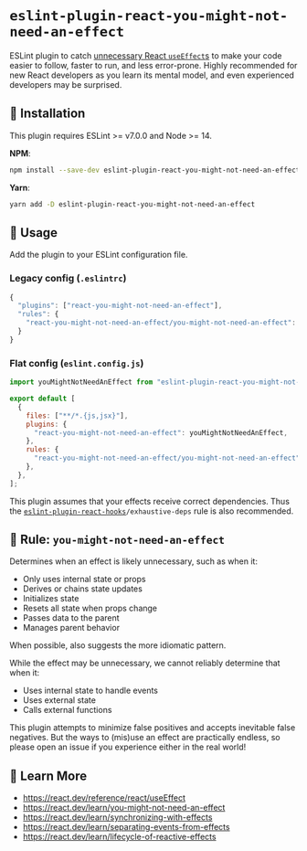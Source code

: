 # `eslint-plugin-react-you-might-not-need-an-effect`

ESLint plugin to catch [unnecessary React `useEffect`s](https://react.dev/learn/you-might-not-need-an-effect) to make your code easier to follow, faster to run, and less error-prone. Highly recommended for new React developers as you learn its mental model, and even experienced developers may be surprised.

## 🚀 Installation

This plugin requires ESLint >= v7.0.0 and Node >= 14.

**NPM**:

```bash
npm install --save-dev eslint-plugin-react-you-might-not-need-an-effect
```

**Yarn**:

```bash
yarn add -D eslint-plugin-react-you-might-not-need-an-effect
```

## 🔧 Usage

Add the plugin to your ESLint configuration file.

### Legacy config (`.eslintrc`)

```js
{
  "plugins": ["react-you-might-not-need-an-effect"],
  "rules": {
    "react-you-might-not-need-an-effect/you-might-not-need-an-effect": "warn"
  }
}
```

### Flat config (`eslint.config.js`)

```js
import youMightNotNeedAnEffect from "eslint-plugin-react-you-might-not-need-an-effect";

export default [
  {
    files: ["**/*.{js,jsx}"],
    plugins: {
      "react-you-might-not-need-an-effect": youMightNotNeedAnEffect,
    },
    rules: {
      "react-you-might-not-need-an-effect/you-might-not-need-an-effect": "warn",
    },
  },
];

```

This plugin assumes that your effects receive correct dependencies. Thus the [`eslint-plugin-react-hooks`](https://www.npmjs.com/package/eslint-plugin-react-hooks)`/exhaustive-deps` rule is also recommended.

## 🔎 Rule: `you-might-not-need-an-effect`

Determines when an effect is likely unnecessary, such as when it:

- Only uses internal state or props
- Derives or chains state updates
- Initializes state
- Resets all state when props change
- Passes data to the parent
- Manages parent behavior

When possible, also suggests the more idiomatic pattern.

While the effect may be unnecessary, we cannot reliably determine that when it:

- Uses internal state to handle events
- Uses external state
- Calls external functions

This plugin attempts to minimize false positives and accepts inevitable false negatives. But the ways to (mis)use an effect are practically endless, so please open an issue if you experience either in the real world!

## 📖 Learn More

- https://react.dev/reference/react/useEffect
- https://react.dev/learn/you-might-not-need-an-effect
- https://react.dev/learn/synchronizing-with-effects
- https://react.dev/learn/separating-events-from-effects
- https://react.dev/learn/lifecycle-of-reactive-effects
